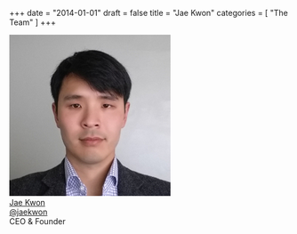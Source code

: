 +++
date = "2014-01-01"
draft = false
title = "Jae Kwon"
categories = [ "The Team" ]
+++

<div class="portrait">
  <img src="/images/team/jae-01.jpg" alt="Jae Kwon">
  <div class="label">
    <a class="twitter" href="https://twitter.com/jaekwon" target="_blank">
      <div class="name">Jae Kwon</div>
      <div class="handle">@jaekwon</div>
    </a>
    <div class="title">CEO <span class="amp">&amp;</span> Founder</div>
  </div>
</div>
